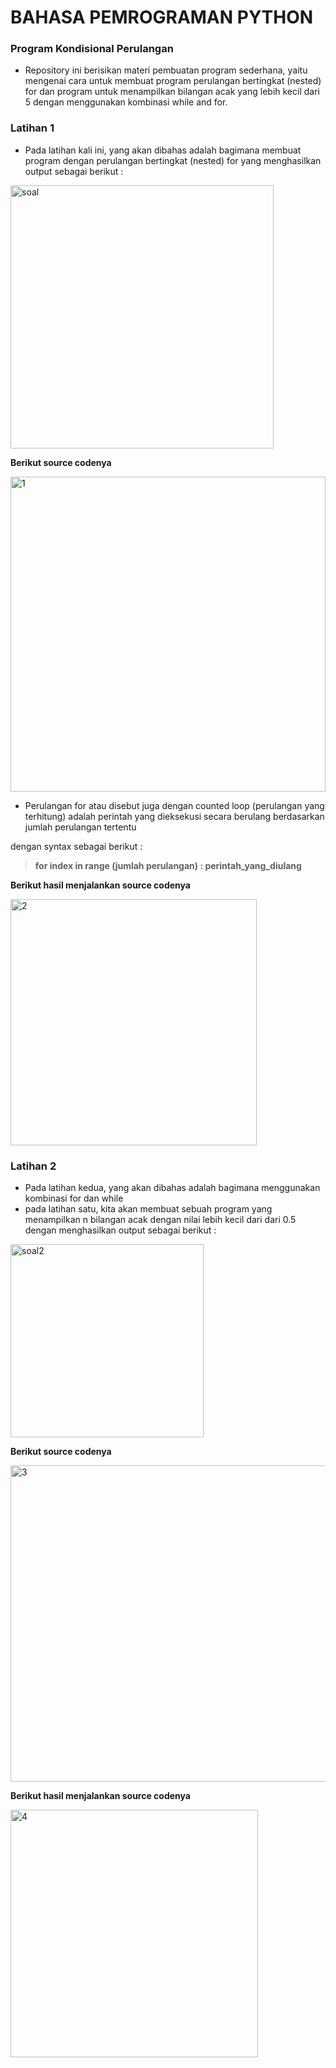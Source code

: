 # BAHASA PEMROGRAMAN PYTHON


### Program Kondisional Perulangan
- Repository ini berisikan materi pembuatan program sederhana, yaitu mengenai cara untuk membuat program perulangan bertingkat (nested) for  dan program untuk menampilkan bilangan acak yang lebih kecil dari 5 dengan menggunakan kombinasi while and for.


### Latihan 1
- Pada latihan kali ini, yang akan dibahas adalah bagimana membuat program dengan perulangan bertingkat (nested) for yang menghasilkan output sebagai berikut :
<img width="421" alt="soal" src="https://user-images.githubusercontent.com/72985112/98491884-cca15380-2268-11eb-8122-5941d2cf664d.png">

**Berikut source codenya**

<img width="504" alt="1" src="https://user-images.githubusercontent.com/72985112/98491939-f5c1e400-2268-11eb-9052-842f0f8c2dbb.png">

- Perulangan for atau disebut juga dengan counted loop (perulangan yang terhitung) adalah perintah yang dieksekusi secara berulang berdasarkan jumlah perulangan tertentu

dengan syntax sebagai berikut : 
> **for index in range (jumlah perulangan) :
                       perintah_yang_diulang**




**Berikut hasil menjalankan source codenya**

<img width="394" alt="2" src="https://user-images.githubusercontent.com/72985112/98492015-2dc92700-2269-11eb-8cc7-c69f76de1995.png">


### Latihan 2
- Pada latihan kedua, yang akan dibahas adalah bagimana menggunakan kombinasi for dan while
- pada latihan satu, kita akan membuat sebuah program yang menampilkan n bilangan acak dengan nilai lebih kecil dari dari 0.5 dengan menghasilkan output sebagai berikut : 
<img width="309" alt="soal2" src="https://user-images.githubusercontent.com/72985112/98492237-d11a3c00-2269-11eb-906d-d5e5934c0863.png">

**Berikut source codenya**

<img width="506" alt="3" src="https://user-images.githubusercontent.com/72985112/98492263-e2634880-2269-11eb-863a-c40108db3289.png">




**Berikut hasil menjalankan source codenya**

<img width="396" alt="4" src="https://user-images.githubusercontent.com/72985112/98492287-f1e29180-2269-11eb-9af2-d183c5af295d.png">

